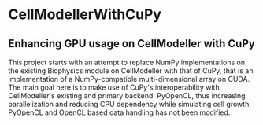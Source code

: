 # CellModellerWithCuPy
## Enhancing GPU usage on CellModeller with CuPy

This project starts with an attempt to replace NumPy implementations on the existing Biophysics module on CellModeller with that of CuPy, that is an implementation of a NumPy-compatible multi-dimensional array on CUDA. The main goal here is to make use of CuPy's interoperability with CellModeller's existing and primary backend: PyOpenCL, thus increasing parallelization and reducing CPU dependency while simulating cell growth. PyOpenCL and OpenCL based data handling has not been modified.
